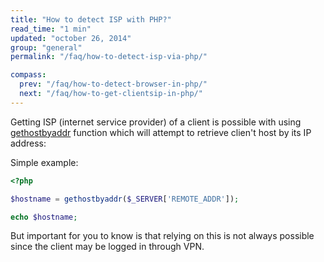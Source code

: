 ```yaml
---
title: "How to detect ISP with PHP?"
read_time: "1 min"
updated: "october 26, 2014"
group: "general"
permalink: "/faq/how-to-detect-isp-via-php/"

compass:
  prev: "/faq/how-to-detect-browser-in-php/"
  next: "/faq/how-to-get-clientsip-in-php/"
---
```


Getting ISP (internet service provider) of a client is possible with using [gethostbyaddr](http://php.net/gethostbyaddr) function which
will attempt to retrieve clien't host by its IP address:

Simple example:

```php
<?php

$hostname = gethostbyaddr($_SERVER['REMOTE_ADDR']);

echo $hostname;
```

But important for you to know is that relying on this is not always possible since the client may be logged in through VPN.
